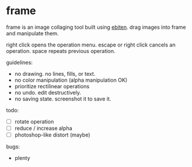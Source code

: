 # frame

frame is an image collaging tool built using [ebiten](https://ebitengine.org/).
drag images into frame and manipulate them.

right click opens the operation menu.
escape or right click cancels an operation.
space repeats previous operation.

guidelines:

- no drawing. no lines, fills, or text.
- no color manipulation (alpha manipulation OK)
- prioritize rectilinear operations
- no undo. edit destructively.
- no saving state. screenshot it to save it.

todo:

- [ ] rotate operation
- [ ] reduce / increase alpha
- [ ] photoshop-like distort (maybe)

bugs:

- plenty
